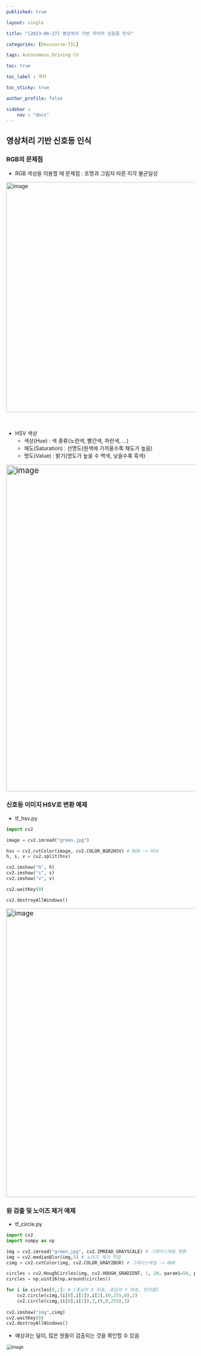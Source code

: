 ```yaml
---
published: true

layout: single

title: "[2023-06-27] 영상처리 기반 자이카 신호등 인식"

categories: [Devcourse-TIL]

tags: Autonomous_Driving CV

toc: true

toc_label : 목차

toc_sticky: true

author_profile: false

sidebar :
    nav : "docs"
---
```


## 영상처리 기반 신호등 인식



### RGB의 문제점

- RGB 색상을 이용할 때 문제점 : 조명과 그림자 따른 지각 불균일성

<img width="614" alt="image" src="https://github.com/shpark98/Projects/assets/116723552/7225b9ac-eb5a-4c2d-a901-1fdfdb573b6f">

​	

- HSV 색상
  - 색상(Hue) : 색 종류(노란색, 빨간색, 파란색, ...)
  - 채도(Saturation) : 선명도(원색에 가까울수록 채도가 높음)
  - 명도(Value) : 밝기(명도가 높을 수 백색, 낮을수록 흑색)

<img width="581" alt="image" src="https://github.com/shpark98/Projects/assets/116723552/90ebf191-9868-44c7-8ac6-77699377b4cf" style="zoom:150%;"   >



### 신호등 이미지 HSV로 변환 예제

- tf_hsv.py

```python
import cv2

image = cv2.imread("green.jpg")

hsv = cv2.cvtColor(image, cv2.COLOR_BGR2HSV) # BGR -> HSV
h, s, v = cv2.split(hsv)

cv2.imshow("h", h)
cv2.imshow("s", s)
cv2.imshow("v", v)

cv2.waitKey(0)

cv2.destroyAllWindows()
```

<img width="616" alt="image" src="https://github.com/shpark98/Projects/assets/116723552/ccd9a654-5a9f-40f2-9aa1-118b397b390b" style="zoom:125%;" >

### 원 검출 및 노이즈 제거 예제

- tf_circle.py

```python
import cv2
import numpy as np

img = cv2.imread("green.jpg", cv2.IMREAD_GRAYSCALE) # 그레이스케일 변환
img = cv2.medianBlur(img,5) # 노이즈 제거 작업
cimg = cv2.cvtColor(img, cv2.COLOR_GRAY2BGR) # 그레이스케일 -> BGR

circles = cv2.HoughCircles(img, cv2.HOUGH_GRADIENT, 1, 20, param1=50, param2=25, minRadius=0, maxRadius=0)
circles = np.uint16(np.around(circles))

for i in circles[0,:]: # [중심의 X 좌표, 중심의 Y 좌표, 반지름]
    cv2.circle(cimg,(i[0],i[1]),i[2],(0,255,0),2)
    cv2.circle(cimg,(i[0],i[1]),2,(0,0,255),3)
    
cv2.imshow("img",cimg)
cv2.waitKey(0)
cv2.destroyAllWindows()
```

- 예상과는 달리, 많은 원들이 검출되는 것을 확인할 수 있음

<img width="1068" alt="image" src="https://github.com/shpark98/Projects/assets/116723552/a5004662-76bd-4551-b39b-e363a6c20e78" style="zoom:80%;" >



- 같은 코드를 다른 이미지로 실행해도 예상과 다르게 많은 원들이 검출 됨

<img width="1027" alt="image" src="https://github.com/shpark98/Projects/assets/116723552/bd95599e-95d8-4556-bb6a-aa7803606c11" style="zoom:80%;" >



#### 너무 많은 원을 찾은 경우? 



##### HoughCircles 함수 인자 재설정

```
circles = cv2.HoughCircles(img, cv2.HOUGH_GRADIENT, 1, 20, param1=50, param2=25, minRadius=0, maxRadius=0)
# cv2.HoughCircles(이미지, 검출방법, 해상도비율, 최소거리, 캐니 엣지 검출 임계값, 중심 임계값, 최소반지름, 최대반지름)
```

- 허프 원 변환은 그라디언트 방향과 크기 정보를 사용하여 원을 검출하는데, 그라디언트 정보는 엣지 검출을 통해 얻음
- 캐니 엣지 검출의 임계값을 조정함으로써 어떤 강도의 픽셀을 엣지로 판단할지 결정할 수 있음
  - 캐니 엣지 검출 임계값이 낮으면 엣지 검출을 많이 하고, 높으면 엣지 검출을 적게 함 (적절한 값을 찾야아 함)
- 중심 임계값은 낮을 수록 더 많은 원을 검출함(기준이 후해짐)



##### Blurring 노이즈 제거

```
img = cv2.medianBlur(img,5) # 노이즈 제거 작업
```

- 노이즈 제거 전

<img width="536" alt="image" src="https://github.com/shpark98/Projects/assets/116723552/612734a9-6ad0-421d-819d-ac771a86111f">

- 노이즈 제거 후

<img width="536" alt="image" src="https://github.com/shpark98/Projects/assets/116723552/c2e1e3c5-d20a-49fd-adc2-af8a8de8a890">



### 영상처리 기반 신호등 인식(신호등 구의 위치 찾기)

<img width="638" alt="image" src="https://github.com/shpark98/Projects/assets/116723552/4c8c54b2-fdab-451e-8a0d-f003dccaa472">

```
circles = np.uint16(np.around(circles))

for i in circles[0,:]: # [중심의 X 좌표, 중심의 Y 좌표, 반지름]
    cv2.circle(cimg,(i[0],i[1]),i[2],(0,255,0),2)
    cv2.circle(cimg,(i[0],i[1]),2,(0,0,255),3)
```

- i[0], i[1] : 원의 중심 좌표(x,y)
- i[2] : 원의 반지름



### 신호 판별하기

- V 성분으로 점등 구를 판별
  - 원 내의 사각 영역 픽셀 값들의 범위를 기준으로 Light의 ON/OFF를 판정함



<img width="935" alt="image" src="https://github.com/shpark98/Projects/assets/116723552/a4cf11e8-7eea-42db-937a-9f997d832f5f" style="zoom: 80%;" >

- tf_circle_mean.py

```
import cv2
import numpy as np

image = cv2.imread("green.jpg")
image = cv2.medianBlur(image,5)
hsv = cv2.cvtColor(image, cv2.COLOR_BGR2HSV)
h, s, v = cv2.split(hsv)

circles = cv2.HoughCircles(img, cv2.HOUGH_GRADIENT, 1, 20, param1=50, param2=25, minRadius=0, maxRadius=30)

circles = np.uint16(np.around(circles))

for i in circles[0,:]: # [중심의 X 좌표, 중심의 Y 좌표, 반지름]
    cv2.circle(cimg,(i[0],i[1]),i[2],(0,255,0),2)
    cr_img = v[i[1]-10 : i[1]+10, i[0]-10 : i[0]+10]
    img_str = "x : {0}, y : {1}, mean : {2}".format(i[0], i[1], cr_img.mean())
    print(img_str)
    
cv2.imshow("img", image)
cv2.waitKey(0)
cv2.destroyAllWindows()
```

<img width="843" alt="image" src="https://github.com/shpark98/Projects/assets/116723552/969d6cb2-fe2c-4263-a3d8-2811a6a56d03" style="zoom:80%;" >



### 자이카 traffic_sign 디렉터리 생성

- `$ mkdir traffic_sign`
- `$ cd traffic_sign`
- `$ mkdir src`

<img width="418" alt="image" src="https://github.com/shpark98/Projects/assets/116723552/29b02e62-4796-45f0-ae87-5bb6d9c31f05">
